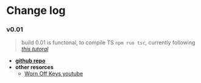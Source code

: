 # Change log 

### v0.01
> build 0.01 is functonal, to compile TS `npm run tsc`, currently following *[this tutoral](https://www.youtube.com/watch?v=JMmUW4d3Noc&list=PLaxxQQak6D_f4Z5DtQo0b1McgjLVHmE8Q)* 

- **[github repo](https://github.com/phantom-json/v13)**
- **other resorces**
    - [Worn Off Keys youtube](https://www.youtube.com/channel/UChPrh75CmPP9Ig6jISPnfNA)